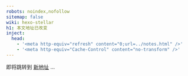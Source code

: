 ```yaml
---
robots: noindex,nofollow
sitemap: false
wiki: hexo-stellar
h1: 本文地址已改变
inject:
  head:
    - '<meta http-equiv="refresh" content="0;url=../notes.html" />'
    - '<meta http-equiv="Cache-Control" content="no-transform" />'
---
```


即将跳转到 [新地址](../notes.html) ...